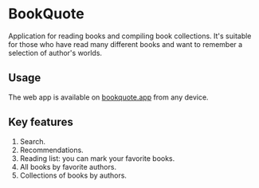 # BookQuote

Application for reading books and compiling book collections. It's suitable for those who have read many different books and want to remember a selection of author's worlds.

## Usage

The web app is available on [bookquote.app](https://bookquote.app) from any device.

## Key features

1. Search.
2. Recommendations.
3. Reading list: you can mark your favorite books.
4. All books by favorite authors.
5. Collections of books by authors.

